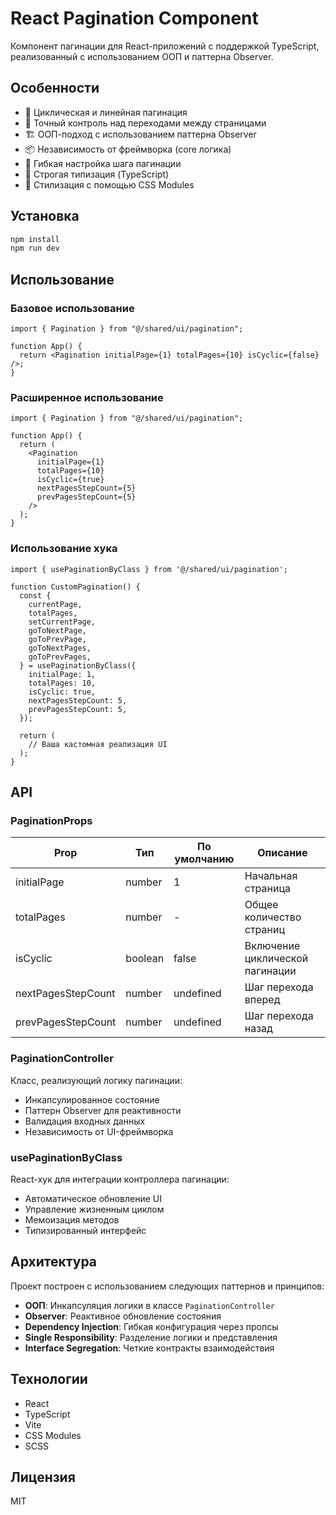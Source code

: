# React Pagination Component

Компонент пагинации для React-приложений с поддержкой TypeScript, реализованный с использованием ООП и паттерна Observer.

## Особенности

- 🔄 Циклическая и линейная пагинация
- 🎯 Точный контроль над переходами между страницами
- 🏗 ООП-подход с использованием паттерна Observer
- 📦 Независимость от фреймворка (core логика)
- 🔧 Гибкая настройка шага пагинации
- 💪 Строгая типизация (TypeScript)
- 🎨 Стилизация с помощью CSS Modules

## Установка

```bash
npm install
npm run dev
```

## Использование

### Базовое использование

```tsx
import { Pagination } from "@/shared/ui/pagination";

function App() {
  return <Pagination initialPage={1} totalPages={10} isCyclic={false} />;
}
```

### Расширенное использование

```tsx
import { Pagination } from "@/shared/ui/pagination";

function App() {
  return (
    <Pagination
      initialPage={1}
      totalPages={10}
      isCyclic={true}
      nextPagesStepCount={5}
      prevPagesStepCount={5}
    />
  );
}
```

### Использование хука

```tsx
import { usePaginationByClass } from '@/shared/ui/pagination';

function CustomPagination() {
  const {
    currentPage,
    totalPages,
    setCurrentPage,
    goToNextPage,
    goToPrevPage,
    goToNextPages,
    goToPrevPages,
  } = usePaginationByClass({
    initialPage: 1,
    totalPages: 10,
    isCyclic: true,
    nextPagesStepCount: 5,
    prevPagesStepCount: 5,
  });

  return (
    // Ваша кастомная реализация UI
  );
}
```

## API

### PaginationProps

| Prop               | Тип     | По умолчанию | Описание                        |
| ------------------ | ------- | ------------ | ------------------------------- |
| initialPage        | number  | 1            | Начальная страница              |
| totalPages         | number  | -            | Общее количество страниц        |
| isCyclic           | boolean | false        | Включение циклической пагинации |
| nextPagesStepCount | number  | undefined    | Шаг перехода вперед             |
| prevPagesStepCount | number  | undefined    | Шаг перехода назад              |

### PaginationController

Класс, реализующий логику пагинации:

- Инкапсулированное состояние
- Паттерн Observer для реактивности
- Валидация входных данных
- Независимость от UI-фреймворка

### usePaginationByClass

React-хук для интеграции контроллера пагинации:

- Автоматическое обновление UI
- Управление жизненным циклом
- Мемоизация методов
- Типизированный интерфейс

## Архитектура

Проект построен с использованием следующих паттернов и принципов:

- **ООП**: Инкапсуляция логики в классе `PaginationController`
- **Observer**: Реактивное обновление состояния
- **Dependency Injection**: Гибкая конфигурация через пропсы
- **Single Responsibility**: Разделение логики и представления
- **Interface Segregation**: Четкие контракты взаимодействия

## Технологии

- React
- TypeScript
- Vite
- CSS Modules
- SCSS

## Лицензия

MIT
